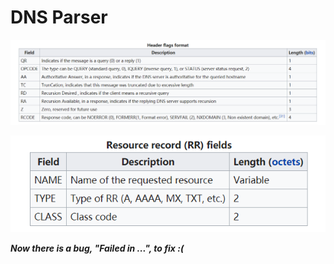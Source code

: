 # DNS Parser

![](https://raw.githubusercontent.com/QGrain/picBed/master/img/DNS_Header_Flags_Format.png)

![](https://raw.githubusercontent.com/QGrain/picBed/master/img/DNS_Type%26Class.png)





***Now there is a bug, "Failed in ...", to fix :(***